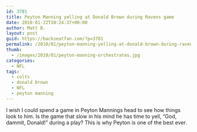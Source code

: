```yaml
---
id: 3781
title: Peyton Manning yelling at Donald Brown during Ravens game
date: 2010-01-22T10:24:37+00:00
author: Matt B.
layout: post
guid: https://backseatfan.com/?p=3781
permalink: /2010/01/peyton-manning-yelling-at-donald-brown-during-ravens-game/
thumb:
  - /images/2010/01/peyton-manning-orchestrates.jpg
categories:
  - NFL
tags:
  - colts
  - donald brown
  - NFL
  - peyton manning
---
```


<div class="entry">
  <p>
  </p>

  <p>
    I wish I could spend a game in Peyton Mannings head to see how things look to him. Is the game that slow in his mind he has time to yell, &#8220;God, dammit, Donald!&#8221; during a play? This is why Peyton is one of the best ever.
  </p>
</div>
